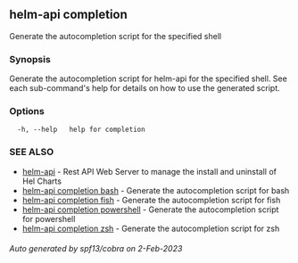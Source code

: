 ## helm-api completion

Generate the autocompletion script for the specified shell

### Synopsis

Generate the autocompletion script for helm-api for the specified shell.
See each sub-command's help for details on how to use the generated script.


### Options

```
  -h, --help   help for completion
```

### SEE ALSO

* [helm-api](helm-api.md)	 - Rest API Web Server to manage the install and uninstall of Hel Charts
* [helm-api completion bash](helm-api_completion_bash.md)	 - Generate the autocompletion script for bash
* [helm-api completion fish](helm-api_completion_fish.md)	 - Generate the autocompletion script for fish
* [helm-api completion powershell](helm-api_completion_powershell.md)	 - Generate the autocompletion script for powershell
* [helm-api completion zsh](helm-api_completion_zsh.md)	 - Generate the autocompletion script for zsh

###### Auto generated by spf13/cobra on 2-Feb-2023
